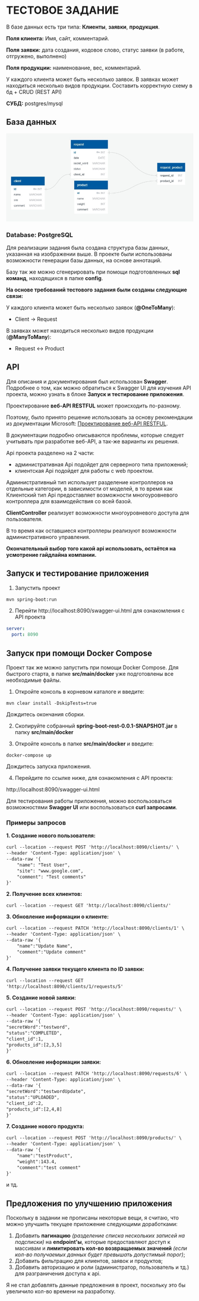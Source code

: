 # ТЕСТОВОЕ ЗАДАНИЕ
В базе данных есть три типа: **Клиенты**, **заявки**, **продукция**.

**Поля клиента:** Имя, сайт, комментарий.

**Поля заявки:** дата создания, кодовое слово, статус заявки (в работе, отгружено, выполнено)

**Поля продукции:** наименование, вес, комментарий.

У каждого клиента может быть несколько заявок. В заявках может находиться несколько видов продукции.
Составить корректную схему в бд + CRUD (REST API)

**СУБД:** postgres/mysql

## База данных

![image](config/image/dbschema.jpg "Схема Базы Данных")
### Database: PostgreSQL

Для реализации задания была создана структура базы данных, указанная на изображении выше. 
В проекте были использованы возможности генерации базы данных, на основе аннотаций. 

Базу так же можно сгенерировать при помощи подготовленных **sql команд**, находящихся в папке **config**.

**На основе требований тестового задания были созданы следующие связи:**

У каждого клиента может быть несколько заявок (**@OneToMany**):
- Client -> Request

В заявках может находиться несколько видов продукции (**@ManyToMany**):
- Request <-> Product



## API

Для описания и документирования был использован **Swagger**. Подробнее о том, как можно обратиться к Swagger UI для изучения API проекта, можно узнать в блоке **Запуск и тестирование приложения**.

Проектирование **веб-API RESTFUL** может происходить по-разному. 

Поэтому, было принято решение использовать за основу рекомендации из документации Microsoft: [Проектирование веб-API RESTFUL](https://docs.microsoft.com/ru-ru/azure/architecture/best-practices/api-design).

В документации подробно описываются проблемы, которые следует учитывать при разработке веб-API, а так-же варианты их решения.

Api проекта разделено на 2 части:
- административная Api подойдет для серверного типа приложений;
- клиентская Api подойдет для работы с web проектом.

Административный тип использует разделение контроллеров на отдельные категории, в зависимости от моделей, в то время как Клиентский тип Api предоставляет возможности многоуровневого контроллера для взаимодействия со всей базой.

**ClientController** реализует возможности многоуровневого доступа для пользователя.

В то время как оставшиеся контроллеры реализуют возможности административного управления.

**Окончательный выбор того какой api использовать, остаётся на усмотрение гайдлайна компании.**




## Запуск и тестирование приложения

1. Запустить проект
```
mvn spring-boot:run
```

2. Перейти http://localhost:8090/swagger-ui.html для ознакомления с API проекта

```yml
server:
  port: 8090
```

## Запуск при помощи Docker Compose

Проект так же можно запустить при помощи Docker Compose. Для быстрого старта, в папке **src/main/docker** уже подготовлены все необходимые файлы.

1. Откройте консоль в корневом каталоге и введите:
```
mvn clear install -DskipTests=true
```
Дождитесь окончания сборки.

2. Скопируйте собранный **spring-boot-rest-0.0.1-SNAPSHOT.jar** в папку **src/main/docker**


3. Откройте консоль в папке **src/main/docker** и введите:
```
docker-compose up
```
Дождитесь запуска приложения.

4. Перейдите по ссылке ниже, для ознакомления с API проекта:

http://localhost:8090/swagger-ui.html


Для тестирования работы приложения, можно воспользоваться возможностями **Swagger UI** или воспользоваться **curl запросами**.

### Примеры запросов
**1. Создание нового пользователя:**
```thymeleafurlexpressions
curl --location --request POST 'http://localhost:8090/clients/' \
--header 'Content-Type: application/json' \
--data-raw '{
    "name": "Test User",
    "site": "www.google.com",
    "comment": "Test comments"
}'
```
**2. Получение всех клиентов:**
```thymeleafurlexpressions
curl --location --request GET 'http://localhost:8090/clients/' 
```
**3. Обновление информации о клиенте:**
```thymeleafurlexpressions
curl --location --request PATCH 'http://localhost:8090/clients/1' \
--header 'Content-Type: application/json' \
--data-raw '{
    "name":"Update Name",
    "comment":"Update comment"
}' 
```
**4. Получение заявки текущего клиента по ID заявки:**
```thymeleafurlexpressions
curl --location --request GET 'http://localhost:8090/clients/1/requests/5'
```
**5. Создание новой заявки:**
```thymeleafurlexpressions
curl --location --request POST 'http://localhost:8090/requests/' \
--header 'Content-Type: application/json' \
--data-raw '{
"secretWord":"testword",
"status":"COMPLETED",
"client_id":1,
"products_id":[2,3,5]
}'
```
**6. Обновление информации заявки:**
```thymeleafurlexpressions
curl --location --request PATCH 'http://localhost:8090/requests/6' \
--header 'Content-Type: application/json' \
--data-raw '{
"secretWord":"testwordUpdate",
"status":"UPLOADED",
"client_id":2,
"products_id":[2,4,8]
}'
```
**7. Создание нового продукта:**
```thymeleafurlexpressions
curl --location --request POST 'http://localhost:8090/products/' \
--header 'Content-Type: application/json' \
--data-raw '{
    "name":"testProduct",
    "weight":143.4,
    "comment":"test comment"
}'
```
и тд.

## Предложения по улучшению приложения

Поскольку в задании не прописаны некоторые вещи, я считаю, что можно улучшить текущее приложение следующими доработками:
1. Добавить **пагинацию** *(разделение списка нескольких записей на подсписки)* на **endpoint'ы**, которые предоставляют доступ к массивам и **лимитировать кол-во возвращаемых значений** *(если кол-во получаемых данных будет превышать допустимый порог)*;
2. Добавить фильтрацию для клиентов, заявок и продуктов;
3. Добавить авторизацию и роли (администратор, пользователь и тд.) для разграничения доступа к api.

Я не стал добавлять данные предложения в проект, поскольку это бы увеличило кол-во времени на разработку. 